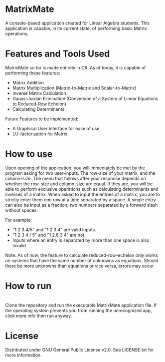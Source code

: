 # MatrixMate
A console-based application created for Linear Algebra students. This application is capable, in its current state, of performing basic Matrix operations.

# Features and Tools Used
MatrixMate so far is made entirely in C#. As of today, it is capable of performing these features:
- Matrix Addition
- Matrix Multiplication (Matrix-to-Matrix and Scalar-to-Matrix)
- Inverse Matrix Calculation
- Gauss-Jordan Elimination (Conversion of a System of Linear Equations to Reduced-Row Echelon)
- Calculating Determinants

Future Features to be implemented:
- A Graphical User Interface for ease of use.
- LU-factorization for Matrix.

# How to use
Upon opening of the application, you will immediately be met by the program asking for two user-inputs. The row-size of your matrix, and the column-size. The menu that follows after your response depends on whether the row-size and column-size are equal. If they are, you will be able to perform exclusive operations such as calculating determinants and inverses of a matrix. When asked to input the entries of a matrix, you are to strictly enter them one row at a time separated by a space. A single entry can also be input as a fraction; two numbers separated by a forward slash without spaces.

For example:
- "1 2 3 4/5" and "1 2 3 4" are valid inputs.
- "1 2 3 4 / 5" and "1 2.6 3 4" are not.
- Inputs where an entry is separated by more than one space is also invalid.

Note: As of now, the feature to calculate reduced-row-echelon only works on systems that have the same number of unknowns as equations. Should there be more unknowns than equations or vice versa, errors may occur

# How to run

<br>Clone the repository and run the executable MatrixMate application file. If the operating system prevents you from running the unrecognized app, click more info then run anyway.


# License 
Distributed under GNU General Public License v2.0. See LICENSE.txt for more information.

